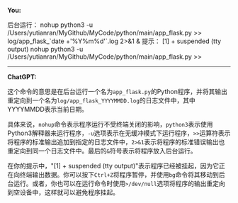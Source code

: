 **You:**

后台运行： nohup python3 -u /Users/yutianran/MyGithub/MyCode/python/main/app\_flask.py >> log/app\_flask\_\`date +'%Y%m%d'\`.log 2>&1 & 提示： \[1\] + suspended (tty output) nohup python3 -u /Users/yutianran/MyGithub/MyCode/python/main/app\_flask.py >>

* * *

**ChatGPT:**

这个命令的意思是在后台运行一个名为`app_flask.py`的Python程序，并将其输出重定向到一个名为`log/app_flask_YYYYMMDD.log`的日志文件中，其中YYYYMMDD表示当前日期。

具体来说，`nohup`命令表示程序运行不受终端关闭的影响，`python3`表示使用Python3解释器来运行程序，`-u`选项表示在无缓冲模式下运行程序，`>>`运算符表示将程序的标准输出追加到指定的日志文件中，`2>&1`表示将程序的标准错误输出也重定向到同一个日志文件中。最后的`&`符号表示将程序放入后台运行。

在你的提示中，"\[1\] + suspended (tty output)"表示程序已经被挂起，因为它正在向终端输出数据。你可以按下`Ctrl+Z`将程序暂停，并使用`bg`命令将其移动到后台运行。或者，你也可以在运行命令时使用`>/dev/null`选项将程序的输出重定向到空设备中，这样就可以避免程序挂起。